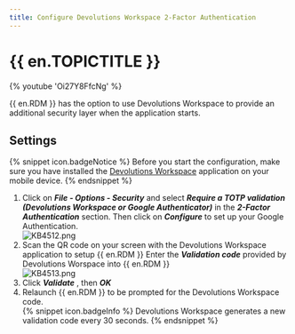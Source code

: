 ```yaml
---
title: Configure Devolutions Workspace 2-Factor Authentication
---
```

# {{ en.TOPICTITLE }}
{% youtube 'Oi27Y8FfcNg' %}  

{{ en.RDM }} has the option to use Devolutions Workspace to provide an additional security layer when the application starts.
## Settings  
{% snippet icon.badgeNotice %}
Before you start the configuration, make sure you have installed the [Devolutions Workspace](https://devolutions.net/authenticator) application on your mobile device.
{% endsnippet %}  

1. Click on ***File - Options - Security*** and select ***Require a TOTP validation (Devolutions Workspace or Google Authenticator)*** in the ***2-Factor Authentication*** section. Then click on ***Configure*** to set up your Google Authentication.  
![KB4512.png](/img/en/kb/KB4512.png)
1. Scan the QR code on your screen with the Devolutions Workspace application to setup {{ en.RDM }} Enter the ***Validation code*** provided by Devolutions Worspace into {{ en.RDM }}  
![KB4513.png](/img/en/kb/KB4513.png)
1. Click ***Validate*** , then &#32; ***OK***
1. Relaunch {{ en.RDM }} to be prompted for the Devolutions Workspace code.  
{% snippet icon.badgeInfo %}
Devolutions Workspace generates a new validation code every 30 seconds.
{% endsnippet %}  

